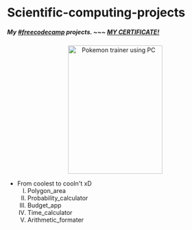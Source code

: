 <h1>Scientific-computing-projects</h1>
<h5>My <a href="https://www.freecodecamp.org/learn/scientific-computing-with-python/">#freecodecamp</a> projects. ~~~ <a href="https://www.freecodecamp.org/certification/maxogod/scientific-computing-with-python-v7">MY CERTIFICATE!</a></h5>
<div align="center">
  <img src="https://i.pinimg.com/originals/86/70/c4/8670c4da3a580725b13a12ac86808bce.png" width="220px" height="300" alt="Pokemon trainer using PC">
</div>
<ul>
    <li>
      From coolest to cooln't xD
    <ol type="I">
      <li>Polygon_area</li>
      <li>Probability_calculator</li>
      <li>Budget_app</li>
      <li>Time_calculator</li>
      <li>Arithmetic_formater</li>
    </ol>
    </li>
  </ul>
